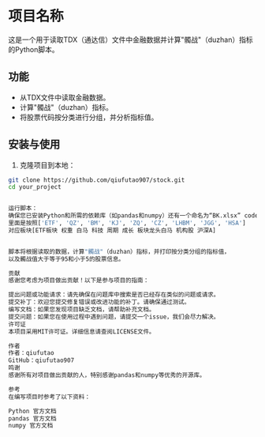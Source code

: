 # 项目名称

这是一个用于读取TDX（通达信）文件中金融数据并计算"髑战"（duzhan）指标的Python脚本。

## 功能

- 从TDX文件中读取金融数据。
- 计算"髑战"（duzhan）指标。
- 将股票代码按分类进行分组，并分析指标值。

## 安装与使用

1. 克隆项目到本地：

```bash
git clone https://github.com/qiufutao907/stock.git
cd your_project


运行脚本：
确保您已安装Python和所需的依赖库（如pandas和numpy）还有一个命名为“BK.xlsx” codelist 文件，
里面是按照['ETF', 'QZ', 'BM', 'KJ', 'ZQ', 'CZ', 'LHBM', 'JGG', 'HSA']
对应板块[ETF板块 权重 白马 科技 周期 成长 板块龙头白马 机构股 沪深A]


脚本将根据读取的数据，计算"髑战"（duzhan）指标，并打印按分类分组的指标值，
以及髑战值大于等于95和小于5的股票信息。

贡献
感谢您考虑为项目做出贡献！以下是参与项目的指南：

提出问题或功能请求：请先确保在问题库中搜索是否已经存在类似的问题或请求。
提交补丁：欢迎您提交修复错误或改进功能的补丁。请确保通过测试。
编写文档：如果您发现项目缺乏文档，请帮助补充文档。
提交问题：如果您在使用过程中遇到问题，请提交一个issue，我们会尽力解决。
许可证
本项目采用MIT许可证。详细信息请查阅LICENSE文件。

作者
作者：qiufutao
GitHub：qiufutao907
鸣谢
感谢所有对项目做出贡献的人，特别感谢pandas和numpy等优秀的开源库。

参考
在编写项目时参考了以下资料：

Python 官方文档
pandas 官方文档
numpy 官方文档
